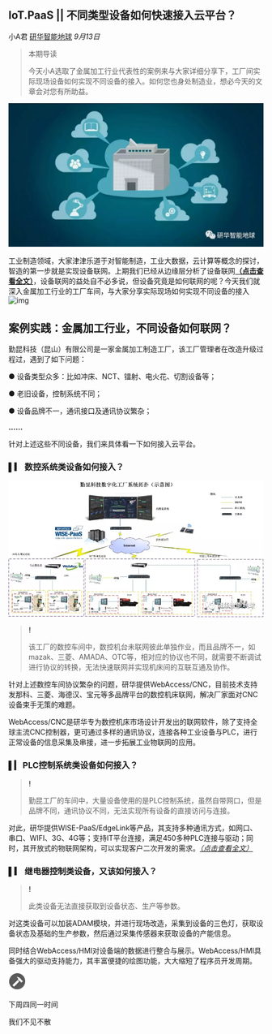 ## IoT.PaaS || 不同类型设备如何快速接入云平台？

小A君 [研华智能地球](javascript:void(0);) *9月13日*

> 本期导读
>
> 今天小A选取了金属加工行业代表性的案例来与大家详细分享下，工厂间实际现场设备如何实现不同设备的接入。如何您也身处制造业，想必今天的文章会对您有所助益。



![img](assets/640-1542259979331)



工业制造领域，大家津津乐道于对智能制造，工业大数据，云计算等概念的探讨，智造的第一步就是实现设备联网。上期我们已经从边缘层分析了设备联网[**（点击查看全文）**](http://mp.weixin.qq.com/s?__biz=MzAwNDE5ODI5NQ==&mid=2658802429&idx=1&sn=964543200e9ef0888b7e1c4d6224de9f&chksm=80a12005b7d6a9135a8aa62b6d881d5ff049a275ec344df758f37496471a8ba9749c307a1d50&scene=21#wechat_redirect)，设备联网的益处自不必多说，但设备究竟是如何联网的呢？今天我们就深入金属加工行业的工厂车间，与大家分享实际现场如何实现不同设备的接入![img](https://mmbiz.qpic.cn/mmbiz_png/b96CibCt70iaajvl7fD4ZCicMcjhXMp1v6UibM134tIsO1j5yqHyNhh9arj090oAL7zGhRJRq6cFqFOlDZMleLl4pw/640?tp=webp&wxfrom=5&wx_lazy=1&wx_co=1)

## 案例实践：金属加工行业，不同设备如何联网？



勤昆科技（昆山）有限公司是一家金属加工制造工厂，该工厂管理者在改造升级过程过，遇到了如下问题：

● 设备类型众多：比如冲床、NCT、镭射、电火花、切割设备等；

● 老旧设备，控制系统不同；

● 设备品牌不一，通讯接口及通讯协议繁杂；

**……**

针对上述这些不同设备，我们来具体看一下如何接入云平台。



### **▌▎ 数控系统类设备如何接入？**





![img](assets/640-1542260030413)



> **!**
>
> 该工厂的数控车间中，数控机台未联网彼此单独作业，而且品牌不一，如mazak、三菱、AMADA、OTC等，相对应的协议也不同，就需要不断调试进行协议的转换，无法快速联网并实现机床间的互联互通及协作。



针对上述数控车间协议繁杂的问题，研华提供WebAccess/CNC，目前技术支持发那科、三菱、海德汉、宝元等多品牌平台的数控机床联网，解决厂家面对CNC设备束手无策的难题。



WebAccess/CNC是研华专为数控机床市场设计开发出的联网软件，除了支持全球主流CNC控制器，更可通过多样的通讯协议，连接各种工业设备与PLC，进行正常设备的信息采集及串接，进一步拓展工业物联网的应用。



### **▌▎ PLC控制系统类设备如何接入？**

> **!**
>
> 勤昆工厂的车间中，大量设备使用的是PLC控制系统，虽然自带网口，但是品牌不同，通讯协议不同，无法实现所有设备的直接访问与连接。



对此，研华提供WISE-PaaS/EdgeLink等产品，其支持多种通讯方式，如网口、串口、WIFI、3G、4G等；支持IT平台连接，满足450多种PLC连接与驱动；同时，其开放式的物联网架构，可以实现客户二次开发的需求。[*（点击查看全文）*](http://mp.weixin.qq.com/s?__biz=MzAwNDE5ODI5NQ==&mid=2658802418&idx=1&sn=6ecaa36694fdda310055959222094807&chksm=80a1200ab7d6a91ce348d41ff01828c15c279692977d40d573c8593495f7c8e9b0c944e7dd88&scene=21#wechat_redirect)



### **▌▎** **继电器控制类设备，又该如何接入？**

> **!**
>
> 此类设备无法直接获取到设备状态、生产等参数。

对这类设备可以加装ADAM模块，并进行现场改造，采集到设备的三色灯，获取设备状态及基础的生产参数，然后通过采集传感器来获取设备的产能信息。

同时结合WebAccess/HMI对设备端的数据进行整合与展示。WebAccess/HMI具备强大的驱动支持能力，其丰富便捷的绘图功能，大大缩短了程序员开发周期。





![img](assets/640-1542260316984)



下周四同一时间

我们不见不散